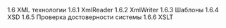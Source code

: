 1.6 XML технологии
1.6.1 XmlReader
1.6.2 XmlWriter
1.6.3 Шаблоны
1.6.4 XSD
1.6.5 Проверка достоверности системы
1.6.6 XSLT
